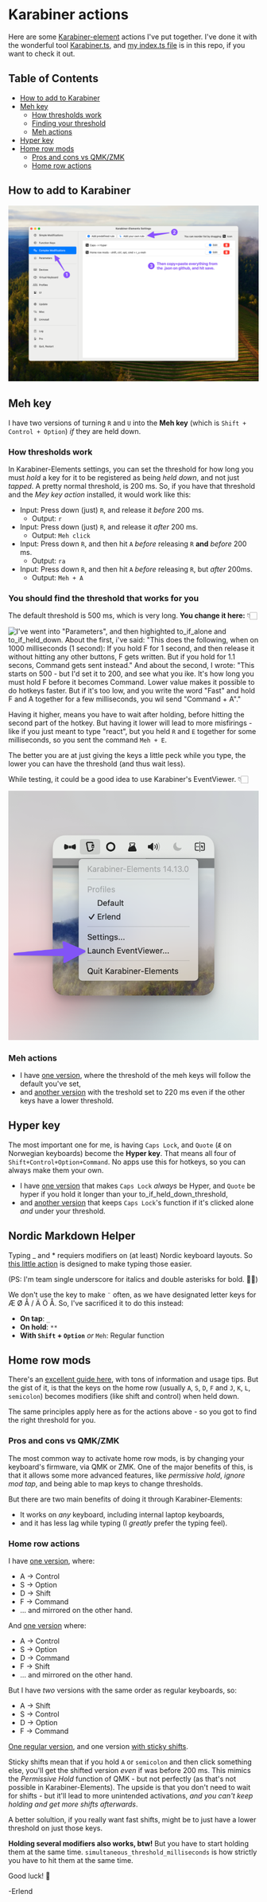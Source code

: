# Karabiner actions

Here are some [Karabiner-element](https://karabiner-elements.pqrs.org/) actions I've put together.
I've done it with the wonderful tool [Karabiner.ts](https://github.com/evan-liu/karabiner.ts), and [my index.ts file](my-index.ts) is in this repo, if you want to check it out.

## Table of Contents

- [How to add to Karabiner](https://github.com/Erlendms/karabiner-actions?tab=readme-ov-file#how-to-add-to-karabiner)
- [Meh key](https://github.com/Erlendms/karabiner-actions?tab=readme-ov-file#meh-key)
  - [How thresholds work](https://github.com/Erlendms/karabiner-actions?tab=readme-ov-file#how-thresholds-work)
  - [Finding your threshold](https://github.com/Erlendms/karabiner-actions?tab=readme-ov-file#you-should-find-the-threshold-that-works-for-you)
  - [Meh actions](https://github.com/Erlendms/karabiner-actions?tab=readme-ov-file#meh-actions)
- [Hyper key](https://github.com/Erlendms/karabiner-actions?tab=readme-ov-file#hyper-key)
- [Home row mods](https://github.com/Erlendms/karabiner-actions?tab=readme-ov-file#home-row-mods)
  - [Pros and cons vs QMK/ZMK](https://github.com/Erlendms/karabiner-actions?tab=readme-ov-file#pros-and-cons-vs-qmkzmk)
  - [Home row actions](https://github.com/Erlendms/karabiner-actions?tab=readme-ov-file#home-row-actions)

## How to add to Karabiner

![First click "Complex Modifications", then "Add your own rule". Then copy and paste everything from the .json files here, and hit save.](images/Karabiner-add-action.png)

## Meh key

I have two versions of turning `R` and `U` into the **Meh key** (which is `Shift + Control + Option`) _if_ they are held down.

### How thresholds work

In Karabiner-Elements settings, you can set the threshold for how long you must _hold_ a key for it to be registered as being _held down_, and not just _tapped_. A pretty normal threshold, is 200 ms. So, if you have that threshold and the _Mey key action_ installed, it would work like this:

- Input: Press down (just) `R`, and release it _before_ 200 ms.
  - Output: `r`
- Input: Press down (just) `R`, and release it _after_ 200 ms.
  - Output: `Meh click`
- Input: Press down `R`, and then hit `A` _before_ releasing `R` **and** _before_ 200 ms.
  - Output: `ra`
- Input: Press down `R`, and then hit `A` _before_ releasing `R`, but _after_ 200ms.
  - Output: `Meh + A`

### You should find the threshold that works for you

The default threshold is 500 ms, which is very long. **You change it here:** 👇🏻

![I've went into "Parameters", and then highighted to_if_alone and to_if_held_down. About the first, i've said: "This does the following, when on 1000 milliseconds (1 second): If you hold F for 1 second, and then release it without hitting any other buttons, F gets written. But if you hold for 1.1 secons, Command gets sent instead." And about the second, I wrote: "This starts on 500 - but I'd set it to 200, and see what you ike. It's how long you must hold F before it becomes Command. Lower value makes it possible to do hotkeys faster. But if it's too low, and you write the word "Fast" and hold F and A together for a few milliseconds, you wil send "Command + A"." ](images/Karabiner-settings.png)

Having it higher, means you have to wait after holding, before hitting the second part of the hotkey. But having it lower will lead to more misfirings - like if you just meant to type "react", but you held `R` and `E` together for some milliseconds, so you sent the command `Meh + E`.

The better you are at just giving the keys a little peck while you type, the lower you can have the threshold (and thus wait less).

While testing, it could be a good idea to use Karabiner's EventViewer. 👇🏻

![Click Karabiner in the menu bar, then "Launch EventViewer".](images/Karabiner-eventviewer.png)

### Meh actions

- I have [one version](actions/r_u-meh.json), where the threshold of the meh keys will follow the default you've set,
- and [another version](actions/r_u-meh-220ms.json) with the treshold set to 220 ms even if the other keys have a lower threshold.

## Hyper key

The most important one for me, is having `Caps Lock`, and `Quote` (`Æ` on Norwegian keyboards) become the **Hyper key**. That means all four of `Shift+Control+Option+Command`. No apps use this for hotkeys, so you can always make them your own.

- I have [one version](actions/no-caps_quote-hyper.json) that makes `Caps Lock` _always_ be Hyper, and `Quote` be hyper if you hold it longer than your to_if_held_down_threshold,
- and [another version](actions/caps_quote-hyper.json) that keeps `Caps Lock`'s function if it's clicked alone _and_ under your threshold.

## Nordic Markdown Helper

Typing \_ and \* requiers modifiers on (at least) Nordic keyboard layouts. So [this little action](actions/nordic_markdown_helpers.json) is designed to make typing those easier.

(PS: I'm team single underscore for italics and double asterisks for bold. 💪🏻)

We don't use the key to make `¨` often, as we have designated letter keys for Æ Ø Å / Ä Ö Å. So, I've sacrificed it to do this instead:

- **On tap**: `_`
- **On hold**: `**`
- **With `Shift` + `Option`** _or_ `Meh`: Regular function

## Home row mods

There's an [excellent guide here](https://precondition.github.io/home-row-mods), with tons of information and usage tips. But the gist of it, is that the keys on the home row (usually `A`, `S`, `D`, `F` and `J`, `K`, `L`, `semicolon`) becomes modifiers (like shift and control) when held down.

The same principles apply here as for the actions above - so you got to find the right threshold for you.

### Pros and cons vs QMK/ZMK

The most common way to activate home row mods, is by changing your keyboard's firmware, via QMK or ZMK. One of the major benefits of this, is that it allows some more advanced features, like _permissive hold_, _ignore mod tap_, and being able to map keys to change thresholds.

But there are two main benefits of doing it through Karabiner-Elements:

- It works on _any_ keyboard, including internal laptop keyboards,
- and it has less lag while typing (I _greatly_ prefer the typing feel).

### Home row actions

I have [one version](actions/home_row_mods-ct_o_s_c.json), where:

- A -> Control
- S -> Option
- D -> Shift
- F -> Command
- ... and mirrored on the other hand.

And [one version](actions/home_row_mods-ct_o_c_s.json) where:

- A -> Control
- S -> Option
- D -> Command
- F -> Shift
- ... and mirrored on the other hand.

But I have _two_ versions with the same order as regular keyboards, so:

- A -> Shift
- S -> Control
- D -> Option
- F -> Command

[One regular version](actions/home_row_mods-s-ct-o-c.json), and one version [with sticky shifts](actions/home_row_mods-s-ct-o-c.json).

Sticky shifts mean that if you hold `A` or `semicolon` and then click something else, you'll get the shifted version _even_ if was before 200 ms. This mimics the _Permissive Hold_ function of QMK - but not perfectly (as that's not possible in Karabiner-Elements). The upside is that you don't need to wait for shifts - but it'll lead to more unintended activations, _and you can't keep holding and get more shifts afterwards_.

A better solultion, if you really want fast shifts, might be to just have a lower threshold on just those keys.

**Holding several modifiers also works, btw!** But you have to start holding them at the same time. `simultaneous_threshold_milliseconds` is how strictly you have to hit them at the same time.

Good luck! 🤗

-Erlend
